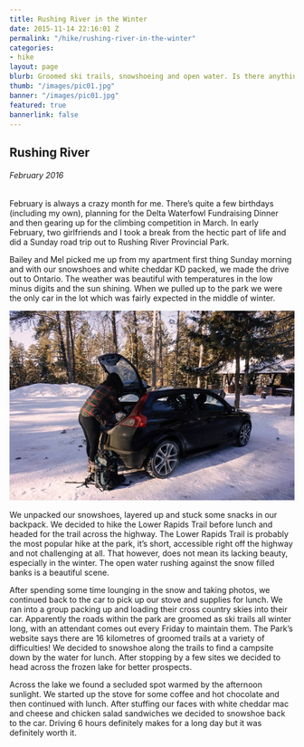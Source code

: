 ```yaml
---
title: Rushing River in the Winter
date: 2015-11-14 22:16:01 Z
permalink: "/hike/rushing-river-in-the-winter"
categories:
- hike
layout: page
blurb: Groomed ski trails, snowshoeing and open water. Is there anything better?
thumb: "/images/pic01.jpg"
banner: "/images/pic01.jpg"
featured: true
bannerlink: false
---
```


## Rushing River
###### *February 2016*

February is always a crazy month for me. There’s quite a few birthdays (including my own), planning for the Delta Waterfowl Fundraising Dinner and then gearing up for the climbing competition in March. In early February, two girlfriends and I took a break from the hectic part of life and did a Sunday road trip out to Rushing River Provincial Park.

Bailey and Mel picked me up from my apartment first thing Sunday morning and with our snowshoes and white cheddar KD packed, we made the drive out to Ontario. The weather was beautiful with temperatures in the low minus digits and the sun shining. When we pulled up to the park we were the only car in the lot which was fairly expected in the middle of winter.

![Rushing River Provincial Park parking lot](\images\rr\RR1.jpg)

We unpacked our snowshoes, layered up and stuck some snacks in our backpack. We decided to hike the Lower Rapids Trail before lunch and headed for the trail across the highway. The Lower Rapids Trail is probably the most popular hike at the park, it’s short, accessible right off the highway and not challenging at all. That however, does not mean its lacking beauty, especially in the winter. The open water rushing against the snow filled banks is a beautiful scene.

After spending some time lounging in the snow and taking photos, we continued back to the car to pick up our stove and supplies for lunch. We ran into a group packing up and loading their cross country skies into their car. Apparently the roads within the park are groomed as ski trails all winter long, with an attendant comes out every Friday to maintain them. The Park’s website says there are 16 kilometres of groomed trails at a variety of difficulties! We decided to snowshoe along the trails to find a campsite down by the water for lunch. After stopping by a few sites we decided to head across the frozen lake for better prospects.

Across the lake we found a secluded spot warmed by the afternoon sunlight. We started up the stove for some coffee and hot chocolate and then continued with lunch. After stuffing our faces with white cheddar mac and cheese and chicken salad sandwiches we decided to snowshoe back to the car. Driving 6 hours definitely makes for a long day but it was definitely worth it.
